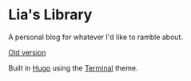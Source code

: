 # Lia's Library

A personal blog for whatever I'd like to ramble about.

[Old version](https://emiabo.wordpress.com)

Built in [Hugo](https://gohugo.io) using the [Terminal](https://github.com/panr/hugo-theme-terminal) theme.